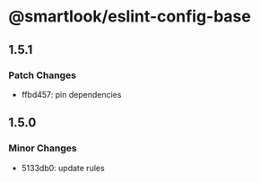 # @smartlook/eslint-config-base

## 1.5.1

### Patch Changes

- ffbd457: pin dependencies

## 1.5.0

### Minor Changes

- 5133db0: update rules

